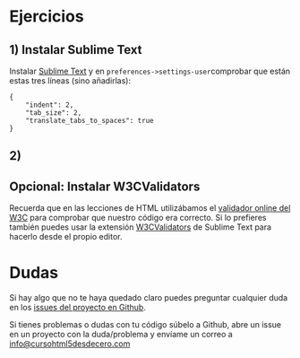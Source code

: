 # Ejercicios

## 1) Instalar Sublime Text
Instalar [Sublime Text](https://www.sublimetext.com/) y en ```preferences->settings-user```comprobar que están estas tres líneas (sino añadirlas):
```
{
	"indent": 2,
	"tab_size": 2,
	"translate_tabs_to_spaces": true
}
```

## 2) 


## Opcional: Instalar W3CValidators
Recuerda que en las lecciones de HTML utilizábamos el [validador online del W3C](https://validator.w3.org/) para comprobar que nuestro código era correcto. Si lo prefieres también puedes usar la extensión [W3CValidators](https://packagecontrol.io/packages/W3CValidators) de Sublime Text para hacerlo desde el propio editor.

# Dudas
Si hay algo que no te haya quedado claro puedes preguntar cualquier duda en los [issues del proyecto en Github](https://github.com/hhkaos/cursohtml5desdecero/issues).

Si tienes problemas o dudas con tu código súbelo a Github, abre un issue en un proyecto con la duda/problema y envíame un correo a [info@cursohtml5desdecero.com](mailto:info@cursohtml5desdecero.com )